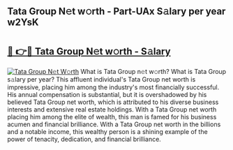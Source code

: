 ## Tata Group N𝚎t w𝚘rth - Part-UAx S𝚊lary per year w2YsK

# <h2><a href="http://gc35vv.nevu.top/?p=Tata+Group">🔗 👉🔴 Tata Group N𝚎t w𝚘rth - S𝚊lary</a></h2>

[![Tata Group N𝚎t W𝚘rth](https://i.imgur.com/Oavwk0R.jpeg)](http://gc35vv.nevu.top/?p=Tata+Group)
What is Tata Group n𝚎t w𝚘rth? What is Tata Group s𝚊lary per year?
This affluent individual's Tata Group net worth is impressive, placing him among the industry's most financially successful. His annual compensation is substantial, but it is overshadowed by his believed Tata Group net worth, which is attributed to his diverse business interests and extensive real estate holdings. With a Tata Group net worth placing him among the elite of wealth, this man is famed for his business acumen and financial brilliance. With a Tata Group net worth in the billions and a notable income, this wealthy person is a shining example of the power of tenacity, dedication, and financial brilliance.
